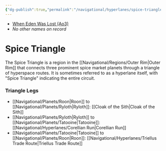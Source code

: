 ```yaml
---
{"dg-publish":true,"permalink":"/navigational/hyperlanes/spice-triangle/","tags":["map","hyperlane","outerrim","region"],"noteIcon":"saber1"}
---
```


- [When Eden Was Lost (Ao3)](https://archiveofourown.org/works/19334440/chapters/45992584)
- *No other names on record*
# Spice Triangle

The Spice Triangle is a region in the [[Navigational/Regions/Outer Rim\|Outer Rim]] that connects three prominent spice market planets through a triangle of hyperspace routes. It is sometimes referred to as a hyperlane itself, with "Spice Triangle" indicating the entire circuit.

### Triangle Legs

* [[Navigational/Planets/Roon\|Roon]] to [[Navigational/Planets/Ryloth\|Ryloth]]: [[Cloak of the Sith\|Cloak of the Sith]]
* [[Navigational/Planets/Ryloth\|Ryloth]] to [[Navigational/Planets/Tatooine\|Tatooine]]: [[Navigational/Hyperlanes/Corellian Run\|Corellian Run]]
* [[Navigational/Planets/Tatooine\|Tatooine]] to [[Navigational/Planets/Roon\|Roon]]: [[Navigational/Hyperlanes/Triellus Trade Route\|Triellus Trade Route]]